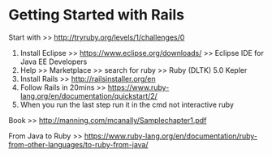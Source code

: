 Getting Started with Rails
=========

Start with >> http://tryruby.org/levels/1/challenges/0

1. Install Eclipse >> https://www.eclipse.org/downloads/ >> Eclipse IDE for Java EE Developers
2. Help >> Marketplace >> search for ruby >> Ruby (DLTK) 5.0 Kepler
3. Install Rails >> http://railsinstaller.org/en
4. Follow Rails in 20mins >> https://www.ruby-lang.org/en/documentation/quickstart/2/ 
5. When you run the last step run it in the cmd not interactive ruby

Book >> http://manning.com/mcanally/Samplechapter1.pdf

From Java to Ruby >> https://www.ruby-lang.org/en/documentation/ruby-from-other-languages/to-ruby-from-java/

